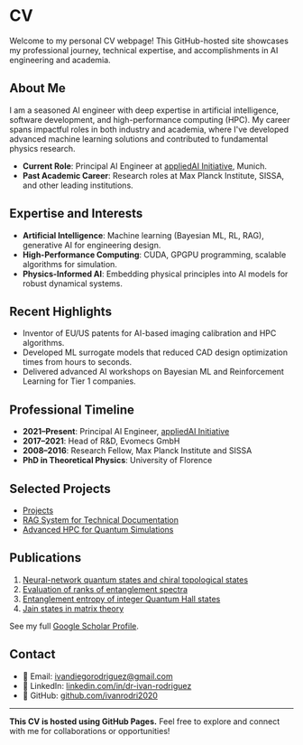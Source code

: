 # CV

Welcome to my personal CV webpage! This GitHub-hosted site showcases my professional journey, technical expertise, and accomplishments in AI engineering and academia. 

## About Me
I am a seasoned AI engineer with deep expertise in artificial intelligence, software development, and high-performance computing (HPC). My career spans impactful roles in both industry and academia, where I've developed advanced machine learning solutions and contributed to fundamental physics research.

- **Current Role**: Principal AI Engineer at [appliedAI Initiative](https://www.appliedai.de/en/), Munich.
- **Past Academic Career**: Research roles at Max Planck Institute, SISSA, and other leading institutions.

## Expertise and Interests
- **Artificial Intelligence**: Machine learning (Bayesian ML, RL, RAG), generative AI for engineering design.
- **High-Performance Computing**: CUDA, GPGPU programming, scalable algorithms for simulation.
- **Physics-Informed AI**: Embedding physical principles into AI models for robust dynamical systems.

## Recent Highlights
- Inventor of EU/US patents for AI-based imaging calibration and HPC algorithms.
- Developed ML surrogate models that reduced CAD design optimization times from hours to seconds.
- Delivered advanced AI workshops on Bayesian ML and Reinforcement Learning for Tier 1 companies.

## Professional Timeline
- **2021–Present**: Principal AI Engineer, [appliedAI Initiative](https://www.appliedai.de/en/)
- **2017–2021**: Head of R&D, Evomecs GmbH
- **2008–2016**: Research Fellow, Max Planck Institute and SISSA
- **PhD in Theoretical Physics**: University of Florence

## Selected Projects
-  <a href="/project/">Projects</a>
- [RAG System for Technical Documentation](#)
- [Advanced HPC for Quantum Simulations](#)

## Publications
1. [Neural-network quantum states and chiral topological states](https://journals.aps.org/prx/pdf/10.1103/PhysRevX.8.011006)
2. [Evaluation of ranks of entanglement spectra](https://journals.aps.org/prl/abstract/10.1103/PhysRevLett.108.256806)
3. [Entanglement entropy of integer Quantum Hall states](https://journals.aps.org/prb/abstract/10.1103/PhysRevB.80.153303)
4. [Jain states in matrix theory](https://iopscience.iop.org/article/10.1088/1126-6708/2006/12/056)

See my full [Google Scholar Profile](https://scholar.google.com/citations?hl=en&user=PQ3v5HQAAAAJ).

## Contact
- 📧 Email: [ivandiegorodriguez@gmail.com](mailto:ivandiegorodriguez@gmail.com)
- 💼 LinkedIn: [linkedin.com/in/dr-ivan-rodriguez](#)
- 📂 GitHub: [github.com/ivanrodri2020](#)

---

**This CV is hosted using GitHub Pages.** Feel free to explore and connect with me for collaborations or opportunities!
